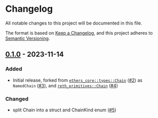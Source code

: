 # Changelog

All notable changes to this project will be documented in this file.

The format is based on [Keep a Changelog](https://keepachangelog.com/en/1.1.0/),
and this project adheres to [Semantic Versioning](https://semver.org/spec/v2.0.0.html).

## [0.1.0](https://github.com/alloy-rs/chains/releases/tag/v0.1.0) - 2023-11-14

### Added

- Initial release, forked from [`ethers_core::types::Chain`](https://github.com/gakonst/ethers-rs/blob/f97bb1db0e34727d7d74549bba5f6e246d760c13/ethers-core/src/types/chain.rs#L55) ([#2]) as `NamedChain` ([#3]), and [`reth_primitives::Chain`](https://github.com/paradigmxyz/reth/blob/8ecd90b884d1ae9cf9119a743b658a4a6dd110c1/crates/primitives/src/chain/mod.rs#L97) ([#4])

### Changed

- split Chain into a struct and ChainKind enum ([#5])

[#2]: https://github.com/alloy-rs/chains/pull/2
[#3]: https://github.com/alloy-rs/chains/pull/3
[#4]: https://github.com/alloy-rs/chains/pull/4
[#5]: https://github.com/alloy-rs/chains/pull/5
